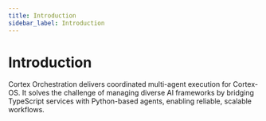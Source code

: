 ```yaml
---
title: Introduction
sidebar_label: Introduction
---
```


# Introduction

Cortex Orchestration delivers coordinated multi-agent execution for Cortex-OS. It solves the challenge of managing diverse AI frameworks by bridging TypeScript services with Python-based agents, enabling reliable, scalable workflows.
